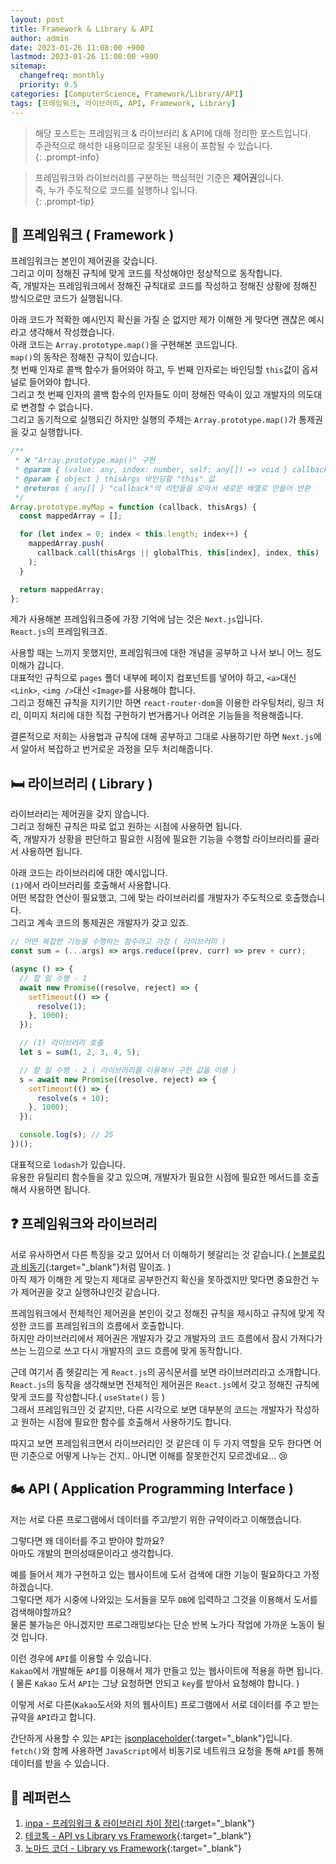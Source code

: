 ```yaml
---
layout: post
title: Framework & Library & API
author: admin
date: 2023-01-26 11:08:00 +900
lastmod: 2023-01-26 11:08:00 +900
sitemap:
  changefreq: monthly
  priority: 0.5
categories: [ComputerScience, Framework/Library/API]
tags: [프레임워크, 라이브러리, API, Framework, Library]
---
```


> 해당 포스트는 프레임워크 & 라이브러리 & API에 대해 정리한 포스트입니다.<br />주관적으로 해석한 내용이므로 잘못된 내용이 포함될 수 있습니다.<br />
{: .prompt-info}

> 프레임워크와 라이브러리를 구분하는 핵심적인 기준은 **제어권**입니다.<br />즉, 누가 주도적으로 코드를 실행하냐 입니다.<br />
{: .prompt-tip}

## 🏢 프레임워크 ( Framework )
프레임워크는 본인이 제어권을 갖습니다.<br />
그리고 이미 정해진 규칙에 맞게 코드를 작성해야만 정상적으로 동작합니다.<br />
즉, 개발자는 프레임워크에서 정해진 규칙대로 코드를 작성하고 정해진 상황에 정해진 방식으로만 코드가 실행됩니다.<br />

아래 코드가 적확한 예시인지 확신을 가질 순 없지만 제가 이해한 게 맞다면 괜찮은 예시라고 생각해서 작성했습니다.<br />
아래 코드는 `Array.prototype.map()`을 구현해본 코드입니다.<br />
`map()`의 동작은 정해진 규칙이 있습니다.<br />
첫 번째 인자로 콜백 함수가 들어와야 하고, 두 번째 인자로는 바인딩할 `this`값이 옵셔널로 들어와야 합니다.<br />
그리고 첫 번째 인자의 콜백 함수의 인자들도 이미 정해진 약속이 있고 개발자의 의도대로 변경할 수 없습니다.<br />
그리고 동기적으로 실행되긴 하지만 실행의 주체는 `Array.prototype.map()`가 통제권을 갖고 실행합니다.<br />

```js
/**
 * ❌ "Array.prototype.map()" 구현
 * @param { (value: any, index: number, self: any[]) => void } callback 각 인자에 맞게 호출할 콜백함수
 * @param { object } thisArgs 바인딩할 "this" 값
 * @returns { any[] } "callback"의 리턴들을 모아서 새로운 배열로 만들어 반환
 */
Array.prototype.myMap = function (callback, thisArgs) {
  const mappedArray = [];

  for (let index = 0; index < this.length; index++) {
    mappedArray.push(
      callback.call(thisArgs || globalThis, this[index], index, this)
    );
  }

  return mappedArray;
};
```

제가 사용해본 프레임워크중에 가장 기억에 남는 것은 `Next.js`입니다.<br />
`React.js`의 프레임워크죠.<br />

사용할 때는 느끼지 못했지만, 프레임워크에 대한 개념을 공부하고 나서 보니 어느 정도 이해가 갑니다.<br />
대표적인 규칙으로 `pages` 폴더 내부에 페이지 컴포넌트를 넣어야 하고, `<a>`대신 `<Link>`, `<img />`대신 `<Image>`를 사용해야 합니다.<br />
그리고 정해진 규칙을 지키기만 하면 `react-router-dom`을 이용한 라우팅처리, 링크 처리, 이미지 처리에 대한 직접 구현하기 번거롭거나 어려운 기능들을 적용해줍니다.<br />

결론적으로 저희는 사용법과 규칙에 대해 공부하고 그대로 사용하기만 하면 `Next.js`에서 알아서 복잡하고 번거로운 과정을 모두 처리해줍니다.<br />

## 🛏️ 라이브러리 ( Library )
라이브러리는 제어권을 갖지 않습니다.<br />
그리고 정해진 규칙은 따로 없고 원하는 시점에 사용하면 됩니다.<br />
즉, 개발자가 상황을 판단하고 필요한 시점에 필요한 기능을 수행할 라이브러리를 골라서 사용하면 됩니다.<br />

아래 코드는 라이브러리에 대한 예시입니다.<br />
`(1)`에서 라이브러리를 호출해서 사용합니다.<br />
어떤 복잡한 연산이 필요했고, 그에 맞는 라이브러리를 개발자가 주도적으로 호출했습니다.<br />
그리고 계속 코드의 통제권은 개발자가 갖고 있죠.<br />

```js
// 어떤 복잡한 기능을 수행하는 함수라고 가정 ( 라이브러리 )
const sum = (...args) => args.reduce((prev, curr) => prev + curr);

(async () => {
  // 할 일 수행 - 1
  await new Promise((resolve, reject) => {
    setTimeout(() => {
      resolve(1);
    }, 1000);
  });

  // (1) 라이브러리 호출
  let s = sum(1, 2, 3, 4, 5);

  // 할 일 수행 - 2 ( 라이브러리를 이용해서 구한 값을 이용 )
  s = await new Promise((resolve, reject) => {
    setTimeout(() => {
      resolve(s + 10);
    }, 1000);
  });

  console.log(s); // 25
})();
```

대표적으로 `lodash`가 있습니다.<br />
유용한 유틸리티 함수들을 갖고 있으며, 개발자가 필요한 시점에 필요한 메서드를 호출해서 사용하면 됩니다.<br />

## ❓ 프레임워크와 라이브러리
서로 유사하면서 다른 특징을 갖고 있어서 더 이해하기 헷갈리는 것 같습니다.( [논블로킹과 비동기](/posts/동기-비동기-블로킹-논블로킹/){:target="_blank"}처럼 말이죠. )<br />
아직 제가 이해한 게 맞는지 제대로 공부한건지 확신을 못하겠지만 맞다면 중요한건 누가 제어권을 갖고 실행하냐인것 같습니다.<br />

프레임워크에서 전체적인 제어권을 본인이 갖고 정해진 규칙을 제시하고 규칙에 맞게 작성한 코드를 프레임워크의 흐름에서 호출합니다.<br />
하지만 라이브러리에서 제어권은 개발자가 갖고 개발자의 코드 흐름에서 잠시 가져다가 쓰는 느낌으로 쓰고 다시 개발자의 코드 흐름에 맞게 동작합니다.<br />

근데 여기서 좀 헷갈리는 게 `React.js`의 공식문서를 보면 라이브러리라고 소개합니다.<br />
`React.js`의 동작을 생각해보면 전체적인 제어권은 `React.js`에서 갖고 정해진 규칙에 맞게 코드를 작성합니다.( `useState()` 등 )<br />
그래서 프레임워크인 것 같지만, 다른 시각으로 보면 대부분의 코드는 개발자가 작성하고 원하는 시점에 필요한 함수를 호출해서 사용하기도 합니다.<br />

따지고 보면 프레임워크면서 라이브러리인 것 같은데 이 두 가지 역할을 모두 한다면 어떤 기준으로 어떻게 나누는 건지.. 아니면 이해를 잘못한건지 모르겠네요... 😢<br />

## 🏍️ API ( Application Programming Interface )
저는 서로 다른 프로그램에서 데이터를 주고/받기 위한 규약이라고 이해했습니다.<br />

그렇다면 왜 데이터를 주고 받아야 할까요?<br />
아마도 개발의 편의성때문이라고 생각합니다.<br />

예를 들어서 제가 구현하고 있는 웹사이트에 도서 검색에 대한 기능이 필요하다고 가정하겠습니다.<br />
그렇다면 제가 시중에 나와있는 도서들을 모두 `DB`에 입력하고 그것을 이용해서 도서를 검색해야할까요?<br />
물론 불가능은 아니겠지만 프로그래밍보다는 단순 반복 노가다 작업에 가까운 노동이 될 것 입니다.<br />

이런 경우에 `API`를 이용할 수 있습니다.<br />
`Kakao`에서 개발해둔 `API`를 이용해서 제가 만들고 있는 웹사이트에 적용을 하면 됩니다.<br />
( 물론 `Kakao` 도서 `API`는 그냥 요청하면 안되고 `key`를 받아서 요청해야 합니다. )<br />

이렇게 서로 다른(`Kakao`도서와 저의 웹사이트) 프로그램에서 서로 데이터를 주고 받는 규약을 `API`라고 합니다.<br />

간단하게 사용할 수 있는 `API`는 [jsonplaceholder](https://jsonplaceholder.typicode.com/users){:target="_blank"}입니다.<br />
`fetch()`와 함께 사용하면 `JavaScript`에서 비동기로 네트워크 요청을 통해 `API`를 통해 데이터를 받을 수 있습니다.<br />

## 📮 레퍼런스
1. [inpa - 프레임워크 & 라이브러리 차이 정리](https://inpa.tistory.com/entry/%F0%9F%91%A9%E2%80%8D%F0%9F%92%BB-%ED%94%84%EB%A0%88%EC%9E%84%EC%9B%8C%ED%81%AC-%EB%9D%BC%EC%9D%B4%EB%B8%8C%EB%9F%AC%EB%A6%AC-%EC%B0%A8%EC%9D%B4-%EC%A0%95%EB%A6%AC){:target="_blank"}
2. [테코톡 - API vs Library vs Framework](https://www.youtube.com/watch?v=We8JKbNQeLo){:target="_blank"}
3. [노마드 코더 - Library vs Framework](https://www.youtube.com/watch?v=t9ccIykXTCM){:target="_blank"}